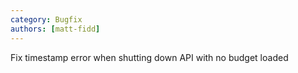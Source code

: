 ```yaml
---
category: Bugfix
authors: [matt-fidd]
---
```


Fix timestamp error when shutting down API with no budget loaded
